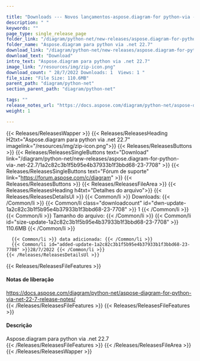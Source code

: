 ```yaml
---

title: "Downloads --- Novos lançamentos-aspose.diagram-for python-via -.net-22.7"
description: " "
keywords: ""
page_type: single_release_page
folder_link: "/diagram/python-net/new-releases/aspose.diagram-for-python-via-.net-22.7/"
folder_name: "Aspose.diagram para python via .net 22.7"
download_link: "/diagram/python-net/new-releases/aspose.diagram-for-python-via-.net-22.7/1a2c82c3b1f5b95e4b37933b1f3bbd68-23-7708"
download_text: "Download"
intro_text: "Aspose.diagram para python via .net 22.7"
image_link: "/resources/img/zip-icon.png"
download_count: " 28/7/2022 Downloads: 1  Views: 1 "
file_size: "File Size: 110.6MB"
parent_path: "diagram/python-net"
section_parent_path: "diagram/python-net"

tags: ""
release_notes_url: "https://docs.aspose.com/diagram/python-net/aspose-diagram-for-python-via-net-22-7-release-notes/"
weight: 1

---
```


{{< Releases/ReleasesWapper >}}
  {{< Releases/ReleasesHeading H2txt="Aspose.diagram para python via .net 22.7" imagelink="/resources/img/zip-icon.png">}}
  {{< Releases/ReleasesButtons >}}
    {{< Releases/ReleasesSingleButtons text="Download" link="/diagram/python-net/new-releases/aspose.diagram-for-python-via-.net-22.7/1a2c82c3b1f5b95e4b37933b1f3bbd68-23-7708" >}}
    {{< Releases/ReleasesSingleButtons text="Fórum de suporte" link="https://forum.aspose.com/c/diagram" >}}
  {{< Releases/ReleasesButtons >}}
  {{< Releases/ReleasesFileArea >}}
    {{< Releases/ReleasesHeading h4txt="Detalhes do arquivo">}}
    {{< Releases/ReleasesDetailsUl >}}
      {{< Common/li >}} Downloads: {{< /Common/li >}}
      {{< Common/li class="downloadcount" id="dwn-update-1a2c82c3b1f5b95e4b37933b1f3bbd68-23-7708" >}} 1 {{< /Common/li >}}
      {{< Common/li >}} Tamanho do arquivo: {{< /Common/li >}}
      {{< Common/li id="size-update-1a2c82c3b1f5b95e4b37933b1f3bbd68-23-7708" >}} 110.6MB {{< /Common/li >}}

      {{< Common/li >}} data adicionada: {{< /Common/li >}}
      {{< Common/li id="added-update-1a2c82c3b1f5b95e4b37933b1f3bbd68-23-7708" >}}28/7/2022 {{< /Common/li >}}
    {{< /Releases/ReleasesDetailsUl >}}

  {{< Releases/ReleasesFileFeatures >}}
      <h4>Notas de liberação</h4><div><a href='https://docs.aspose.com/diagram/python-net/aspose-diagram-for-python-via-net-22-7-release-notes/'>https://docs.aspose.com/diagram/python-net/aspose-diagram-for-python-via-net-22-7-release-notes/</a></div>
  {{< /Releases/ReleasesFileFeatures >}}
  {{< Releases/ReleasesFileFeatures >}}
      <h4>Descrição</h4><div class="HTMLDescription">Aspose.diagram para python via .net 22.7</div>
  {{< /Releases/ReleasesFileFeatures >}}
 {{< /Releases/ReleasesFileArea >}}
{{< /Releases/ReleasesWapper >}}


